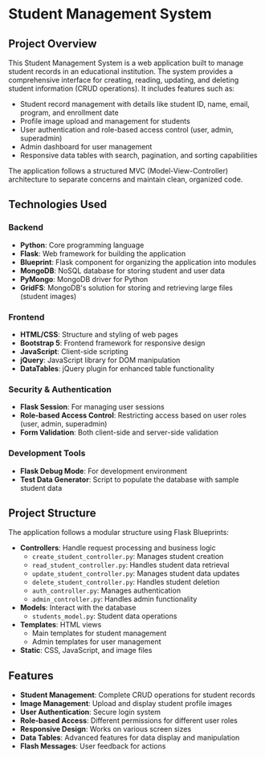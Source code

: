 # Student Management System

## Project Overview
This Student Management System is a web application built to manage student records in an educational institution. The system provides a comprehensive interface for creating, reading, updating, and deleting student information (CRUD operations). It includes features such as:

- Student record management with details like student ID, name, email, program, and enrollment date
- Profile image upload and management for students
- User authentication and role-based access control (user, admin, superadmin)
- Admin dashboard for user management
- Responsive data tables with search, pagination, and sorting capabilities

The application follows a structured MVC (Model-View-Controller) architecture to separate concerns and maintain clean, organized code.

## Technologies Used

### Backend
- **Python**: Core programming language
- **Flask**: Web framework for building the application
- **Blueprint**: Flask component for organizing the application into modules
- **MongoDB**: NoSQL database for storing student and user data
- **PyMongo**: MongoDB driver for Python
- **GridFS**: MongoDB's solution for storing and retrieving large files (student images)

### Frontend
- **HTML/CSS**: Structure and styling of web pages
- **Bootstrap 5**: Frontend framework for responsive design
- **JavaScript**: Client-side scripting
- **jQuery**: JavaScript library for DOM manipulation
- **DataTables**: jQuery plugin for enhanced table functionality

### Security & Authentication
- **Flask Session**: For managing user sessions
- **Role-based Access Control**: Restricting access based on user roles (user, admin, superadmin)
- **Form Validation**: Both client-side and server-side validation

### Development Tools
- **Flask Debug Mode**: For development environment
- **Test Data Generator**: Script to populate the database with sample student data

## Project Structure
The application follows a modular structure using Flask Blueprints:
- **Controllers**: Handle request processing and business logic
  - `create_student_controller.py`: Manages student creation
  - `read_student_controller.py`: Handles student data retrieval
  - `update_student_controller.py`: Manages student data updates
  - `delete_student_controller.py`: Handles student deletion
  - `auth_controller.py`: Manages authentication
  - `admin_controller.py`: Handles admin functionality
- **Models**: Interact with the database
  - `students_model.py`: Student data operations
- **Templates**: HTML views
  - Main templates for student management
  - Admin templates for user management
- **Static**: CSS, JavaScript, and image files

## Features
- **Student Management**: Complete CRUD operations for student records
- **Image Management**: Upload and display student profile images
- **User Authentication**: Secure login system
- **Role-based Access**: Different permissions for different user roles
- **Responsive Design**: Works on various screen sizes
- **Data Tables**: Advanced features for data display and manipulation
- **Flash Messages**: User feedback for actions